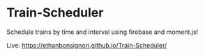 # Train-Scheduler
Schedule trains by time and interval using firebase and moment.js!

Live: https://ethanbonsignori.github.io/Train-Scheduler/
